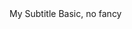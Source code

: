 <title>My title</title>
<subtitle>My Subtitle</subtitle>

<title>Fragment Content</title>
<subtitle>Basic, no fancy</subtitle>